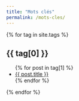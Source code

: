 ```yaml
---
title: "Mots clés"
permalink: /mots-cles/
---
```


<section class="flex cards">
{% for tag in site.tags %}
<article id="tag-{{ tag[0] }}">
    <h2>{{ tag[0] }}</h2>
    <ul>
        {% for post in tag[1] %}
      <li><a href="{{ post.url | absolute_url }}">{{ post.title }}</a></li>
        {% endfor %}
    </ul>
</article>
{% endfor %}
</section>
